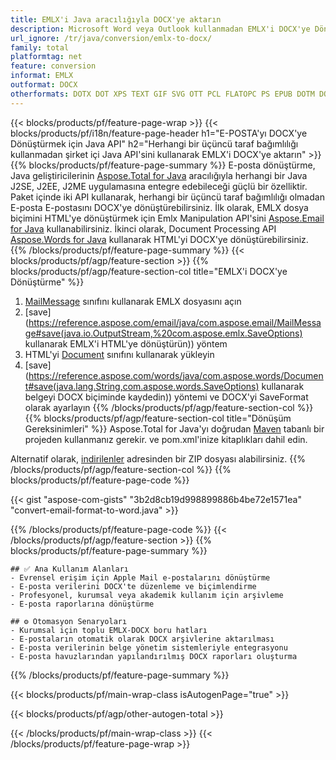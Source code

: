 ```yaml
---
title: EMLX'i Java aracılığıyla DOCX'ye aktarın
description: Microsoft Word veya Outlook kullanmadan EMLX'i DOCX'ye Dönüştürmek için Java API
url_ignore: /tr/java/conversion/emlx-to-docx/
family: total
platformtag: net
feature: conversion
informat: EMLX
outformat: DOCX
otherformats: DOTX DOT XPS TEXT GIF SVG OTT PCL FLATOPC PS EPUB DOTM DOCX WORDML EMF DOC ODT JPEG PNG MD RTF PDF DOCM TIFF
---
```

{{< blocks/products/pf/feature-page-wrap >}}
{{< blocks/products/pf/i18n/feature-page-header h1="E-POSTA'yı DOCX'ye Dönüştürmek için Java API" h2="Herhangi bir üçüncü taraf bağımlılığı kullanmadan şirket içi Java API'sini kullanarak EMLX'i DOCX'ye aktarın" >}}
{{% blocks/products/pf/feature-page-summary %}}
E-posta dönüştürme, Java geliştiricilerinin [Aspose.Total for Java](https://products.aspose.com/total/java/) aracılığıyla herhangi bir Java J2SE, J2EE, J2ME uygulamasına entegre edebileceği güçlü bir özelliktir. Paket içinde iki API kullanarak, herhangi bir üçüncü taraf bağımlılığı olmadan E-posta E-postasını DOCX'ye dönüştürebilirsiniz. İlk olarak, EMLX dosya biçimini HTML'ye dönüştürmek için Emlx Manipulation API'sini [Aspose.Email for Java](https://products.aspose.com/email/java/) kullanabilirsiniz. İkinci olarak, Document Processing API [Aspose.Words for Java](https://products.aspose.com/words/java/) kullanarak HTML'yi DOCX'ye dönüştürebilirsiniz.
{{% /blocks/products/pf/feature-page-summary  %}}
{{< blocks/products/pf/agp/feature-section >}}
{{% blocks/products/pf/agp/feature-section-col title="EMLX'i DOCX'ye Dönüştürme" %}}
1. [MailMessage](https://reference.aspose.com/email/java/com.aspose.email/mailmessage) sınıfını kullanarak EMLX dosyasını açın
2. [save](https://reference.aspose.com/email/java/com.aspose.email/MailMessage#save(java.io.OutputStream,%20com.aspose.emlx.SaveOptions) kullanarak EMLX'i HTML'ye dönüştürün)) yöntem
3. HTML'yi [Document](https://reference.aspose.com/words/java/com.aspose.words/Document) sınıfını kullanarak yükleyin
4. [save](https://reference.aspose.com/words/java/com.aspose.words/Document#save(java.lang.String,com.aspose.words.SaveOptions) kullanarak belgeyi DOCX biçiminde kaydedin)) yöntemi ve DOCX'yi SaveFormat olarak ayarlayın
{{% /blocks/products/pf/agp/feature-section-col %}}
{{% blocks/products/pf/agp/feature-section-col title="Dönüşüm Gereksinimleri" %}}
Aspose.Total for Java'yı doğrudan [Maven](https://releases.aspose.com/total/java/) tabanlı bir projeden kullanmanız gerekir. ve pom.xml'inize kitaplıkları dahil edin.

Alternatif olarak, [indirilenler](https://releases.aspose.com/total/java) adresinden bir ZIP dosyası alabilirsiniz.
{{% /blocks/products/pf/agp/feature-section-col %}}
{{% blocks/products/pf/feature-page-code %}}
{{< gist "aspose-com-gists" "3b2d8cb19d998899886b4be72e1571ea" "convert-email-format-to-word.java" >}}
{{% /blocks/products/pf/feature-page-code %}}
{{< /blocks/products/pf/agp/feature-section >}}
{{% blocks/products/pf/feature-page-summary %}}
```
## ✅ Ana Kullanım Alanları  
- Evrensel erişim için Apple Mail e-postalarını dönüştürme  
- E-posta verilerini DOCX'te düzenleme ve biçimlendirme  
- Profesyonel, kurumsal veya akademik kullanım için arşivleme  
- E-posta raporlarına dönüştürme  

## ⚙️ Otomasyon Senaryoları  
- Kurumsal için toplu EMLX-DOCX boru hatları  
- E-postaların otomatik olarak DOCX arşivlerine aktarılması  
- E-posta verilerinin belge yönetim sistemleriyle entegrasyonu  
- E-posta havuzlarından yapılandırılmış DOCX raporları oluşturma  
```
{{% /blocks/products/pf/feature-page-summary %}}
{{< blocks/products/pf/main-wrap-class isAutogenPage="true" >}}

{{< blocks/products/pf/agp/other-autogen-total >}}
 
{{< /blocks/products/pf/main-wrap-class >}}
{{< /blocks/products/pf/feature-page-wrap >}}